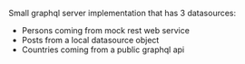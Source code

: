 Small graphql server implementation that has 3 datasources:
 * Persons coming from mock rest web service
 * Posts from a local datasource object
 * Countries coming from a public graphql api
